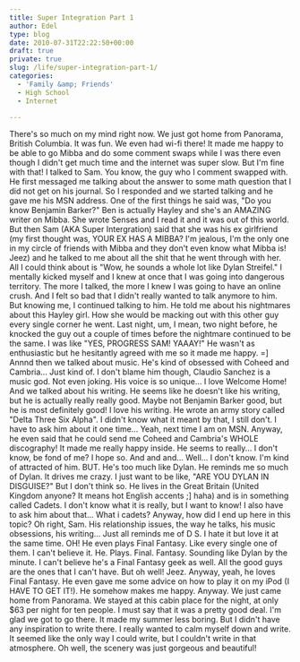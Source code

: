 ```yaml
---
title: Super Integration Part 1
author: Edel
type: blog
date: 2010-07-31T22:22:50+00:00
draft: true
private: true
slug: /life/super-integration-part-1/
categories:
  - 'Family &amp; Friends'
  - High School
  - Internet

---
```

There's so much on my mind right now. We just got home from Panorama, British Columbia. It was fun. We even had wi-fi there! It made me happy to be able to go Mibba and do some comment swaps while I was there even though I didn't get much time and the internet was super slow. But I'm fine with that! I talked to Sam. You know, the guy who I comment swapped with. He first messaged me talking about the answer to some math question that I did not get on his journal. So I responded and we started talking and he gave me his MSN address. One of the first things he said was, "Do you know Benjamin Barker?" Ben is actually Hayley and she's an AMAZING writer on Mibba. She wrote Senses and I read it and it was out of this world. But then Sam (AKA Super Intergration) said that she was his ex girlfriend (my first thought was, YOUR EX HAS A MIBBA? I'm jealous, I'm the only one in my circle of friends with Mibba and they don't even know what Mibba is! Jeez) and he talked to me about all the shit that he went through with her. All I could think about is "Wow, he sounds a whole lot like Dylan Streifel." I mentally kicked myself and I knew at once that I was going into dangerous territory. The more I talked, the more I knew I was going to have an online crush. And I felt so bad that I didn't really wanted to talk anymore to him. But knowing me, I continued talking to him. He told me about his nightmares about this Hayley girl. How she would be macking out with this other guy every single corner he went. Last night, um, I mean, two night before, he knocked the guy out a couple of times before the nightmare continued to be the same. I was like "YES, PROGRESS SAM! YAAAY!" He wasn't as enthusiastic but he hesitantly agreed with me so it made me happy. =] Annnd then we talked about music. He's kind of obsessed with Coheed and Cambria... Just kind of. I don't blame him though, Claudio Sanchez is a music god. Not even joking. His voice is so unique... I love Welcome Home! And we talked about his writing. He seems like he doesn't like his writing, but he is actually really really good. Maybe not Benjamin Barker good, but he is most definitely good! I love his writing. He wrote an army story called "Delta Three Six Alpha". I didn't know what it meant by that, I still don't. I have to ask him about it one time... Yeah, next time I am on MSN. Anyway, he even said that he could send me Coheed and Cambria's WHOLE discography! It made me really happy inside. He seems to really... I don't know, be fond of me? I hope so. And and and... Well... I don't know. I'm kind of attracted of him. BUT. He's too much like Dylan. He reminds me so much of Dylan. It drives me crazy. I just want to be like, "ARE YOU DYLAN IN DISGUISE?" But I don't think so. He lives in the Great Britain (United Kingdom anyone? It means hot English accents ;] haha) and is in something called Cadets. I don't know what it is really, but I want to know! I also have to ask him about that... What i cadets? Anyway, how did I end up here in this topic? Oh right, Sam. His relationship issues, the way he talks, his music obsessions, his writing... Just all reminds me of D S. I hate it but love it at the same time. OH! He even plays Final Fantasy. Like every single one of them. I can't believe it. He. Plays. Final. Fantasy. Sounding like Dylan by the minute. I can't believe he's a Final Fantasy geek as well. All the good guys are the ones that I can't have. But oh well! Jeez. Anyway, yeah, he loves Final Fantasy. He even gave me some advice on how to play it on my iPod (I HAVE TO GET IT!). He somehow makes me happy. Anyway. We just came home from Panorama. We stayed at this cabin place for the night, at only $63 per night for ten people. I must say that it was a pretty good deal. I'm glad we got to go there. It made my summer less boring. But I didn't have any inspiration to write there. I really wanted to calm myself down and write. It seemed like the only way I could write, but I couldn't write in that atmosphere. Oh well, the scenery was just gorgeous and beautiful!


